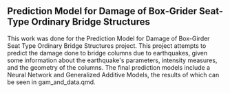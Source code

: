 ## Prediction Model for Damage of Box-Grider Seat-Type Ordinary Bridge Structures
This work was done for the Prediction Model for Damage of Box-Girder Seat Type Ordinary Bridge Structures project. This project attempts to predict the damage done to bridge columns due to earthquakes, given some information about the earthquake's parameters, intensity measures, and the geometry of the columns. The final prediction models include a Neural Network and Generalized Additive Models, the results of which can be seen in gam_and_data.qmd.
